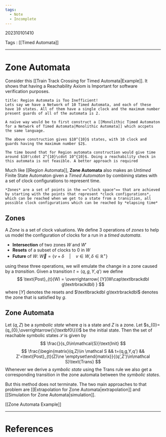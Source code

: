 ```yaml
---
tags:
  - Note
  - Incomplete
---
```

202310101410

Tags : [[Timed Automata]]

---
# Zone Automata
Consider this [[Train Track Crossing for Timed Automata|Example]]. It shows that having a Reachability Axiom is Important for software verification purposes. 

```ad-warning
title: Region Automata is Too Inefficient!
Lets say we have a Network of 10 Timed Automata, and each of these have 10 states. All of them have a single clock and the maximum number present guards of all of the automata is 2.

A naïve way would be to first construct a [[Monolithic Timed Automaton for a Network of Timed Automata|Monolithic Automata]] which accpets the same language.

The above construction gives $10^{10}$ states, with 10 clock and guards having the maximum number $2$.

The time bound that for Region automata construction would give time around $10!\cdot 2^{10}\cdot 10^{10}$. Doing a reachability check in this automata is not feasible. A better approach is required
```

Much like [[Region Automata]], **Zone Automata** also makes an _Untimed_ Finite State Automaton given a *Timed Automaton* by combining states with a set of clock configurations to represent time.

```ad-tldr
*Zones* are a set of points in the =="clock space"== that are achieved by starting with the points that represent *clock configurations*, which can be reached when we get to a state from a transition, all possible clock configurations which can be reached by *elapsing time*
```

## Zones
A *Zone* is a set of clock valuations. We define $3$ operations of *zones* to help us model the configuration of clocks for a run in a *timed automata*.
- **Intersection** of two zones $W$ and $W'$ 
- **Resets** of a subset of clocks to $0$ in $W$
- **Future** of $W$: $\overrightarrow W=\{v+\delta\quad |\quad v\in W,\delta\in\mathbb{R}^{+}\}$  

using these three operations, we will emulate the change in a zone caused by a *transition*. Given a transition $t=\langle q, g, Y, q'\rangle$ we define
$$
\text{Post}_{t}(W) = 
\overrightarrow{
    [Y](W\cap\textlbrackdbl g\textrbrackdbl)
}
$$
where $[Y]$ denotes the resets and $\textlbrackdbl g\textrbrackdbl$ denotes the zone that is satisfied by $g$. 

## Zone Automata

Let $(q, Z)$ be a _symbolic state_ where $q$ is a state and $Z$ is a zone.
Let $s_{0}=(q_{0},\overrightarrow{\{\textbf0\}})$ be the initial state. Then the set of reachable symbolic states $\mathcal S$ is given by
$$
\frac{}{s_0\in\mathcal{S}}\text{Init}
$$
$$
\frac{\begin{matrix}(q,Z)\in \mathcal S && t=(q,g,Y,q') && Z'=\text{Post}_{t}(Z)\ne \emptyset\end{matrix}}{(q',Z')\in\mathcal S}\text{Trans}
$$
Whenever we derive a _symbolic state_ using the $\text{Trans}$ rule we also get a corresponding transition in the zone automata between the _symbolic states_.

But this method does not terminate. The two main approaches to that problem are [[Extrapolation for Zone Automata|extrapolation]] and [[Simulation for Zone Automata|simulation]].

[[Zone Automata Example]]

---
# References
